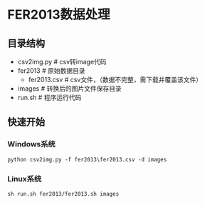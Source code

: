 # FER2013数据处理
## 目录结构
- csv2img.py        # csv转image代码
- fer2013           # 原始数据目录
    - fer2013.csv   # csv文件，（数据不完整，需下载并覆盖该文件）
- images            # 转换后的图片文件保存目录
- run.sh            # 程序运行代码

## 快速开始
### Windows系统
```shell
python csv2img.py -f fer2013\fer2013.csv -d images
```

### Linux系统
```shell
sh run.sh fer2013/fer2013.sh images
```
